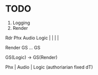 # TODO

1.  Logging
2.  Render

Rdr  Phx  Audio Logic
   |
|  |  |


Render
GS ... GS

GS(Logic) -> GS(Render)

Phx | Audio | Logic (authoriarian fixed dT)
